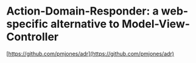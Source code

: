 # Action-Domain-Responder: a web-specific alternative to Model-View-Controller

[https://github.com/pmjones/adr](https://github.com/pmjones/adr)
